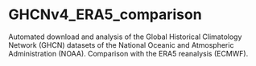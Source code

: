 # GHCNv4_ERA5_comparison
Automated download and analysis of the Global Historical Climatology Network (GHCN) datasets of the National Oceanic and Atmospheric Administration (NOAA). Comparison with the ERA5 reanalysis (ECMWF).
